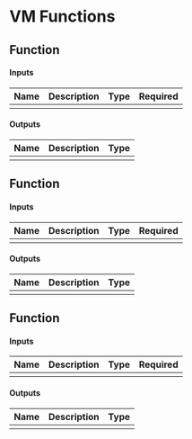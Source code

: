# VM Functions

## Function


#### Inputs
| Name       | Description                                                                              | Type     | Required |
|------------|------------------------------------------------------------------------------------------|----------|:--------:|
|       |                   |    |     |

#### Outputs
| Name        | Description                                                                              | Type     |
|-------------|------------------------------------------------------------------------------------------|----------|
|       |                       |   |


## Function


#### Inputs
| Name       | Description                                                                              | Type     | Required |
|------------|------------------------------------------------------------------------------------------|----------|:--------:|
|       |                   |    |     |

#### Outputs
| Name        | Description                                                                              | Type     |
|-------------|------------------------------------------------------------------------------------------|----------|
|       |                       |   |


## Function


#### Inputs
| Name       | Description                                                                              | Type     | Required |
|------------|------------------------------------------------------------------------------------------|----------|:--------:|
|       |                   |    |     |

#### Outputs
| Name        | Description                                                                              | Type     |
|-------------|------------------------------------------------------------------------------------------|----------|
|       |                       |   |